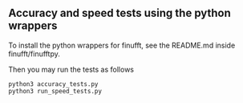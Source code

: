 ## Accuracy and speed tests using the python wrappers

To install the python wrappers for finufft, see the README.md inside finufft/finufftpy.

Then you may run the tests as follows

```
python3 accuracy_tests.py
python3 run_speed_tests.py
```

